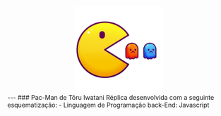 <div align="center">
  <img  
  src="./assets/Game PACMAN.png" 
  alt="Pacman Game" 
  height="200px"
  align="center"
  /> </div>
---
### Pac-Man de Tōru Iwatani  
Réplica desenvolvida com a seguinte esquematização:
- Linguagem de Programação back-End: Javascript
